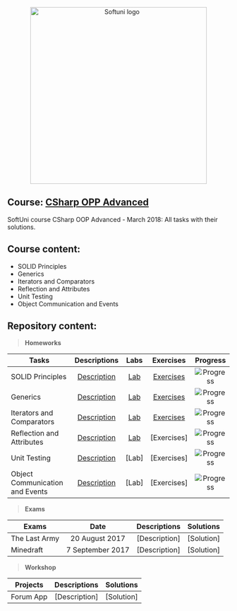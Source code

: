 <p align="center">
	<a href="https://softuni.bg/"><img src="https://www.jobs.bg/assets/logo/2017-09-01/b_6e048c01c340d967f2a6e540e9825d46.png" alt="Softuni logo" width="400" align="center">
	</a>
<p>

## Course: [CSharp OPP Advanced](https://softuni.bg/trainings/1843/csharp-oop-advanced-march-2018#lesson-7720)
SoftUni course CSharp OOP Advanced - March 2018: All tasks with their solutions.

## Course content:
- SOLID Principles
- Generics
- Iterators and Comparators
- Reflection and Attributes
- Unit Testing
- Object Communication and Events

## Repository content:

> **Homeworks**

Tasks							|Descriptions																					| Labs																														| Exercises																															|Progress																														
--------------------------------|:---------------------------------------------------------------------------------------------:|:-------------------------------------------------------------------------------------------------------------------------:|:---------------------------------------------------------------------------------------------------------------------------------:|:-------------:
SOLID Principles             	|[Description](https://github.com/dobroslav-atanasov/CSharp-OOP-Advanced/tree/master/Resources) |[Lab](https://github.com/dobroslav-atanasov/CSharp-OOP-Advanced/tree/master/01.SOLID-Lab)									|[Exercises](https://github.com/dobroslav-atanasov/CSharp-OOP-Advanced/tree/master/02.SOLID-Exercises)								|![Progress](http://progressed.io/bar/100?title=completed)
Generics                    	|[Description](https://github.com/dobroslav-atanasov/CSharp-OOP-Advanced/tree/master/Resources) |[Lab](https://github.com/dobroslav-atanasov/CSharp-OOP-Advanced/tree/master/03.Generics-Lab)								|[Exercises](https://github.com/dobroslav-atanasov/CSharp-OOP-Advanced/tree/master/04.Generics-Exercises)							|![Progress](http://progressed.io/bar/100?title=completed)
Iterators and Comparators    	|[Description](https://github.com/dobroslav-atanasov/CSharp-OOP-Advanced/tree/master/Resources) |[Lab](https://github.com/dobroslav-atanasov/CSharp-OOP-Advanced/tree/master/05.IteratorsAndComparators-Lab)				|[Exercises](https://github.com/dobroslav-atanasov/CSharp-OOP-Advanced/tree/master/06.IteratorsAndComparators-Exercises)			|![Progress](http://progressed.io/bar/100?title=completed)
Reflection and Attributes     	|[Description](https://github.com/dobroslav-atanasov/CSharp-OOP-Advanced/tree/master/Resources) |[Lab](https://github.com/dobroslav-atanasov/CSharp-OOP-Advanced/tree/master/07.ReflectionAndAttributes-Lab)				|[Exercises]																														|![Progress](http://progressed.io/bar/11)
Unit Testing                  	|[Description](https://github.com/dobroslav-atanasov/CSharp-OOP-Advanced/tree/master/Resources) |[Lab]									|[Exercises]																																																	|![Progress](http://progressed.io/bar/0)
Object Communication and Events	|[Description](https://github.com/dobroslav-atanasov/CSharp-OOP-Advanced/tree/master/Resources) |[Lab]									|[Exercises]																																																	|![Progress](http://progressed.io/bar/0)

> **Exams**

Exams				|Date				|Descriptions			|Solutions
--------------------|:-----------------:|:---------------------:|:----------:
The Last Army		|20 August 2017		|[Description]			|[Solution]
Minedraft			|7 September 2017	|[Description]			|[Solution]

> **Workshop**

Projects			|Descriptions			|Solutions
--------------------|:---------------------:|:----------:
Forum App			|[Description]			|[Solution]



